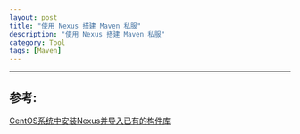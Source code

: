 ```yaml
---
layout: post
title: "使用 Nexus 搭建 Maven 私服"
description: "使用 Nexus 搭建 Maven 私服"
category: Tool
tags: [Maven]
---
```




***

## 参考:

[CentOS系统中安装Nexus并导入已有的构件库](http://www.cnblogs.com/gao241/archive/2012/09/12/2682026.html)

